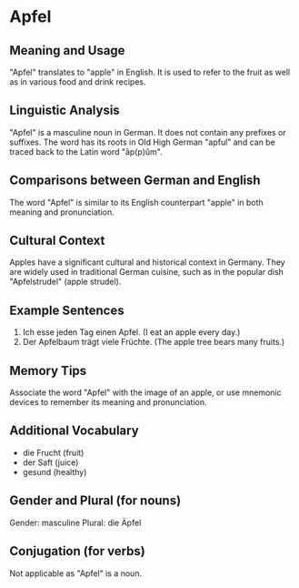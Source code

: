 # Apfel
## Meaning and Usage
"Apfel" translates to "apple" in English. It is used to refer to the fruit as well as in various food and drink recipes.

## Linguistic Analysis
"Apfel" is a masculine noun in German. It does not contain any prefixes or suffixes. The word has its roots in Old High German "apful" and can be traced back to the Latin word "āp(p)ŭm".

## Comparisons between German and English
The word "Apfel" is similar to its English counterpart "apple" in both meaning and pronunciation.

## Cultural Context
Apples have a significant cultural and historical context in Germany. They are widely used in traditional German cuisine, such as in the popular dish "Apfelstrudel" (apple strudel).

## Example Sentences
1. Ich esse jeden Tag einen Apfel. (I eat an apple every day.)
2. Der Apfelbaum trägt viele Früchte. (The apple tree bears many fruits.)

## Memory Tips
Associate the word "Apfel" with the image of an apple, or use mnemonic devices to remember its meaning and pronunciation.

## Additional Vocabulary
- die Frucht (fruit)
- der Saft (juice)
- gesund (healthy)

## Gender and Plural (for nouns)
Gender: masculine
Plural: die Äpfel

## Conjugation (for verbs)
Not applicable as "Apfel" is a noun.